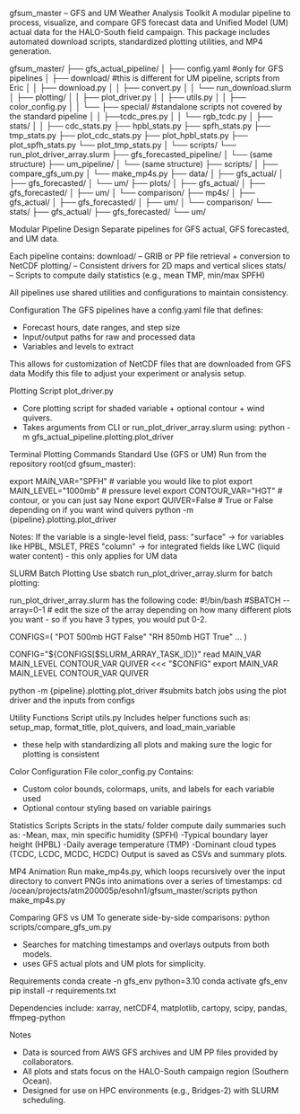 gfsum_master – GFS and UM Weather Analysis Toolkit
A modular pipeline to process, visualize, and compare GFS forecast data and Unified Model (UM) actual data for the HALO-South field campaign. This package includes automated download scripts, standardized plotting utilities, and MP4 generation.

gfsum_master/
├── gfs_actual_pipeline/
│   ├── config.yaml #only for GFS pipelines
│   ├── download/ #this is different for UM pipeline, scripts from Eric
│   │   ├── download.py
│   │   ├── convert.py
│   │   └── run_download.slurm
│   ├── plotting/
│   │   ├── plot_driver.py
│   │   ├── utils.py
│   │   ├── color_config.py
│   │   └── ├── special/ #standalone scripts not covered by the standard pipeline
│   │       ├──tcdc_pres.py
│   │       └── rgb_tcdc.py
│   ├── stats/
│   │   ├── cdc_stats.py 
        ├── hpbl_stats.py
        ├── spfh_stats.py
        ├── tmp_stats.py
        ├── plot_cdc_stats.py 
        ├── plot_hpbl_stats.py
        ├── plot_spfh_stats.py
        └── plot_tmp_stats.py
│   └── scripts/
        └── run_plot_driver_array.slurm
├── gfs_forecasted_pipeline/
│   └── (same structure)
├── um_pipeline/
│   └── (same structure)
├── scripts/
│   ├── compare_gfs_um.py
│   └── make_mp4s.py
├── data/
│   ├── gfs_actual/
│   ├── gfs_forecasted/
│   └── um/
├── plots/
│   ├── gfs_actual/
│   ├── gfs_forecasted/
│   ├── um/
│   └── comparison/
├── mp4s/
│   ├── gfs_actual/
│   ├── gfs_forecasted/
│   ├── um/
│   └── comparison/
└── stats/
    ├── gfs_actual/
    ├── gfs_forecasted/
    └── um/


Modular Pipeline Design
Separate pipelines for GFS actual, GFS forecasted, and UM data.

Each pipeline contains:
download/ – GRIB or PP file retrieval + conversion to NetCDF
plotting/ – Consistent drivers for 2D maps and vertical slices
stats/ – Scripts to compute daily statistics (e.g., mean TMP, min/max SPFH)

All pipelines use shared utilities and configurations to maintain consistency.

Configuration
  The GFS pipelines have a config.yaml file that defines:
  - Forecast hours, date ranges, and step size
  - Input/output paths for raw and processed data
  - Variables and levels to extract

  This allows for customization of NetCDF files that are downloaded from GFS data
  Modify this file to adjust your experiment or analysis setup.

Plotting Script
  plot_driver.py
  - Core plotting script for shaded variable + optional contour + wind quivers.
  - Takes arguments from CLI or run_plot_driver_array.slurm using:
  python -m gfs_actual_pipeline.plotting.plot_driver

Terminal Plotting Commands
  Standard Use (GFS or UM)
  Run from the repository root(cd gfsum_master):

  export MAIN_VAR="SPFH" # variable you would like to plot
  export MAIN_LEVEL="1000mb" # pressure level
  export CONTOUR_VAR="HGT" # contour, or you can just say None
  export QUIVER=False # True or False depending on if you want wind quivers
  python -m {pipeline}.plotting.plot_driver 

  Notes:
  If the variable is a single-level field, pass:
  "surface" → for variables like HPBL, MSLET, PRES
  "column" → for integrated fields like LWC (liquid water content) - this only applies for UM data 

SLURM Batch Plotting
  Use sbatch run_plot_driver_array.slurm for batch plotting:

  run_plot_driver_array.slurm has the following code:
  #!/bin/bash
  #SBATCH --array=0-1 # edit the size of the array depending on how many different plots you want - so if you have 3 types, you would put 0-2. 

  CONFIGS=(
  "POT 500mb HGT False"
  "RH 850mb HGT True"
    ...
  )

  CONFIG="${CONFIGS[$SLURM_ARRAY_TASK_ID]}"
  read MAIN_VAR MAIN_LEVEL CONTOUR_VAR QUIVER <<< "$CONFIG"
  export MAIN_VAR MAIN_LEVEL CONTOUR_VAR QUIVER

  python -m {pipeline}.plotting.plot_driver #submits batch jobs using the plot driver and the inputs from configs


Utility Functions Script
  utils.py
  Includes helper functions such as:
  setup_map, format_title, plot_quivers, and load_main_variable
  - these help with standardizing all plots and making sure the logic for plotting
  is consistent

Color Configuration File
  color_config.py
  Contains:
  - Custom color bounds, colormaps, units, and labels for each variable used
  - Optional contour styling based on variable pairings

Statistics Scripts
  Scripts in the stats/ folder compute daily summaries such as:
  -Mean, max, min specific humidity (SPFH)
  -Typical boundary layer height (HPBL)
  -Daily average temperature (TMP)
  -Dominant cloud types (TCDC, LCDC, MCDC, HCDC)
  Output is saved as CSVs and summary plots.

MP4 Animation
  Run make_mp4s.py, which loops recursively over the input directory to convert  PNGs into animations over a series of timestamps:
  cd /ocean/projects/atm200005p/esohn1/gfsum_master/scripts
  python make_mp4s.py

Comparing GFS vs UM
  To generate side-by-side comparisons:
  python scripts/compare_gfs_um.py
  - Searches for matching timestamps and overlays outputs from both models.
  - uses GFS actual plots and UM plots for simplicity.


Requirements
conda create -n gfs_env python=3.10
conda activate gfs_env
pip install -r requirements.txt

Dependencies include:
xarray, netCDF4, matplotlib, cartopy, scipy, pandas, ffmpeg-python



Notes
- Data is sourced from AWS GFS archives and UM PP files provided by collaborators.
- All plots and stats focus on the HALO-South campaign region (Southern Ocean).
- Designed for use on HPC environments (e.g., Bridges-2) with SLURM scheduling.

